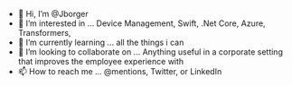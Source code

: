 - 👋 Hi, I’m @Jborger
- 👀 I’m interested in ... Device Management, Swift, .Net Core, Azure, Transformers, 
- 🌱 I’m currently learning ... all the things i can
- 💞️ I’m looking to collaborate on ... Anything useful in a corporate setting that improves the employee experience with
- 📫 How to reach me ... @mentions, Twitter, or LinkedIn

<!---
Jborger/Jborger is a ✨ special ✨ repository because its `README.md` (this file) appears on your GitHub profile.
You can click the Preview link to take a look at your changes.
--->

